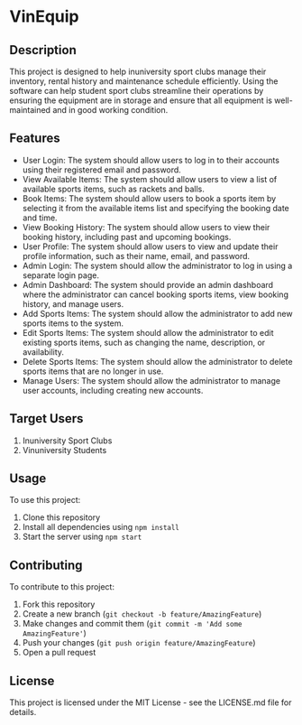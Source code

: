 # VinEquip

## Description

This project is designed to help inuniversity sport clubs manage their inventory, rental history and maintenance schedule efficiently. Using the software can help student sport clubs streamline their operations by ensuring the equipment are in storage and ensure that all equipment is well-maintained and in good working condition.

## Features

- User Login: The system should allow users to log in to their accounts using their registered email and password.
- View Available Items: The system should allow users to view a list of available sports items, such as rackets and balls.
- Book Items: The system should allow users to book a sports item by selecting it from the available items list and specifying the booking date and time.
- View Booking History: The system should allow users to view their booking history, including past and upcoming bookings.
- User Profile: The system should allow users to view and update their profile information, such as their name, email, and password.
- Admin Login: The system should allow the administrator to log in using a separate login page.
- Admin Dashboard: The system should provide an admin dashboard where the administrator can cancel booking sports items, view booking history, and manage users.
- Add Sports Items: The system should allow the administrator to add new sports items to the system.
- Edit Sports Items: The system should allow the administrator to edit existing sports items, such as changing the name, description, or availability.
- Delete Sports Items: The system should allow the administrator to delete sports items that are no longer in use.
- Manage Users: The system should allow the administrator to manage user accounts, including creating new accounts.

## Target Users

1. Inuniversity Sport Clubs
2. Vinuniversity Students

## Usage

To use this project:

1. Clone this repository
2. Install all dependencies using `npm install`
3. Start the server using `npm start`

## Contributing

To contribute to this project:

1. Fork this repository
2. Create a new branch (`git checkout -b feature/AmazingFeature`)
3. Make changes and commit them (`git commit -m 'Add some AmazingFeature'`)
4. Push your changes (`git push origin feature/AmazingFeature`)
5. Open a pull request

## License

This project is licensed under the MIT License - see the LICENSE.md file for details.
